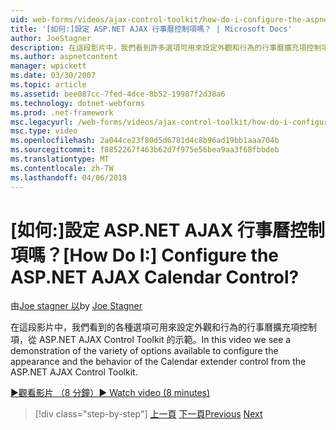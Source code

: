 ```yaml
---
uid: web-forms/videos/ajax-control-toolkit/how-do-i-configure-the-aspnet-ajax-calendar-control
title: '[如何:]設定 ASP.NET AJAX 行事曆控制項嗎？ | Microsoft Docs'
author: JoeStagner
description: 在這段影片中，我們看到許多選項可用來設定外觀和行為的行事曆擴充項控制項 t 的示範...
ms.author: aspnetcontent
manager: wpickett
ms.date: 03/30/2007
ms.topic: article
ms.assetid: bee087cc-7fed-4dce-8b52-19987f2d38a6
ms.technology: dotnet-webforms
ms.prod: .net-framework
msc.legacyurl: /web-forms/videos/ajax-control-toolkit/how-do-i-configure-the-aspnet-ajax-calendar-control
msc.type: video
ms.openlocfilehash: 2a044ce23f80d5d6781d4c8b96ad19bb1aaa704b
ms.sourcegitcommit: f8852267f463b62d7f975e56bea9aa3f68fbbdeb
ms.translationtype: MT
ms.contentlocale: zh-TW
ms.lasthandoff: 04/06/2018
---
```

<a name="how-do-i-configure-the-aspnet-ajax-calendar-control"></a><span data-ttu-id="f8bfb-104">[如何:]設定 ASP.NET AJAX 行事曆控制項嗎？</span><span class="sxs-lookup"><span data-stu-id="f8bfb-104">[How Do I:] Configure the ASP.NET AJAX Calendar Control?</span></span>
====================
<span data-ttu-id="f8bfb-105">由[Joe stagner 以](https://github.com/JoeStagner)</span><span class="sxs-lookup"><span data-stu-id="f8bfb-105">by [Joe Stagner](https://github.com/JoeStagner)</span></span>

<span data-ttu-id="f8bfb-106">在這段影片中，我們看到的各種選項可用來設定外觀和行為的行事曆擴充項控制項，從 ASP.NET AJAX Control Toolkit 的示範。</span><span class="sxs-lookup"><span data-stu-id="f8bfb-106">In this video we see a demonstration of the variety of options available to configure the appearance and the behavior of the Calendar extender control from the ASP.NET AJAX Control Toolkit.</span></span>

[<span data-ttu-id="f8bfb-107">&#9654;觀看影片 （8 分鐘）</span><span class="sxs-lookup"><span data-stu-id="f8bfb-107">&#9654; Watch video (8 minutes)</span></span>](https://channel9.msdn.com/Blogs/ASP-NET-Site-Videos/how-do-i-configure-the-aspnet-ajax-calendar-control)

> [!div class="step-by-step"]
> <span data-ttu-id="f8bfb-108">[上一頁](how-do-i-use-the-aspnet-ajax-autocomplete-control.md)
> [下一頁](how-do-i-use-the-aspnet-ajax-dropdown-control.md)</span><span class="sxs-lookup"><span data-stu-id="f8bfb-108">[Previous](how-do-i-use-the-aspnet-ajax-autocomplete-control.md)
[Next](how-do-i-use-the-aspnet-ajax-dropdown-control.md)</span></span>
